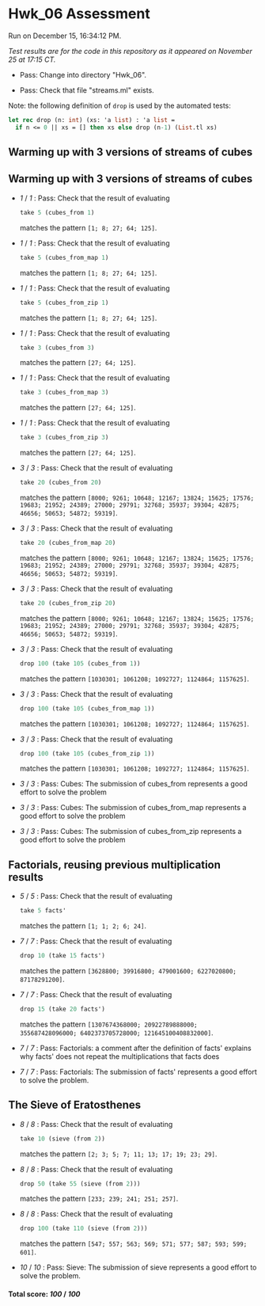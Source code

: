# Hwk_06 Assessment

Run on December 15, 16:34:12 PM.

*Test results are for the code in this repository as it appeared on November 25 at 17:15 CT.*

+ Pass: Change into directory "Hwk_06".

+ Pass: Check that file "streams.ml" exists.

Note: the following definition of `drop` is used by the automated tests:

```ocaml
let rec drop (n: int) (xs: 'a list) : 'a list =
  if n <= 0 || xs = [] then xs else drop (n-1) (List.tl xs)

```

## Warming up with 3 versions of streams of cubes

## Warming up with 3 versions of streams of cubes

+  _1_ / _1_ : Pass: 
Check that the result of evaluating
   ```ocaml
   take 5 (cubes_from 1)
   ```
   matches the pattern `[1; 8; 27; 64; 125]`.

   




+  _1_ / _1_ : Pass: 
Check that the result of evaluating
   ```ocaml
   take 5 (cubes_from_map 1)
   ```
   matches the pattern `[1; 8; 27; 64; 125]`.

   




+  _1_ / _1_ : Pass: 
Check that the result of evaluating
   ```ocaml
   take 5 (cubes_from_zip 1)
   ```
   matches the pattern `[1; 8; 27; 64; 125]`.

   




+  _1_ / _1_ : Pass: 
Check that the result of evaluating
   ```ocaml
   take 3 (cubes_from 3)
   ```
   matches the pattern `[27; 64; 125]`.

   




+  _1_ / _1_ : Pass: 
Check that the result of evaluating
   ```ocaml
   take 3 (cubes_from_map 3)
   ```
   matches the pattern `[27; 64; 125]`.

   




+  _1_ / _1_ : Pass: 
Check that the result of evaluating
   ```ocaml
   take 3 (cubes_from_zip 3)
   ```
   matches the pattern `[27; 64; 125]`.

   




+  _3_ / _3_ : Pass: 
Check that the result of evaluating
   ```ocaml
   take 20 (cubes_from 20)
   ```
   matches the pattern `[8000; 9261; 10648; 12167; 13824; 15625; 17576; 19683; 21952; 24389; 27000; 29791; 32768; 35937; 39304; 42875; 46656; 50653; 54872; 59319]`.

   




+  _3_ / _3_ : Pass: 
Check that the result of evaluating
   ```ocaml
   take 20 (cubes_from_map 20)
   ```
   matches the pattern `[8000; 9261; 10648; 12167; 13824; 15625; 17576; 19683; 21952; 24389; 27000; 29791; 32768; 35937; 39304; 42875; 46656; 50653; 54872; 59319]`.

   




+  _3_ / _3_ : Pass: 
Check that the result of evaluating
   ```ocaml
   take 20 (cubes_from_zip 20)
   ```
   matches the pattern `[8000; 9261; 10648; 12167; 13824; 15625; 17576; 19683; 21952; 24389; 27000; 29791; 32768; 35937; 39304; 42875; 46656; 50653; 54872; 59319]`.

   




+  _3_ / _3_ : Pass: 
Check that the result of evaluating
   ```ocaml
   drop 100 (take 105 (cubes_from 1))
   ```
   matches the pattern `[1030301; 1061208; 1092727; 1124864; 1157625]`.

   




+  _3_ / _3_ : Pass: 
Check that the result of evaluating
   ```ocaml
   drop 100 (take 105 (cubes_from_map 1))
   ```
   matches the pattern `[1030301; 1061208; 1092727; 1124864; 1157625]`.

   




+  _3_ / _3_ : Pass: 
Check that the result of evaluating
   ```ocaml
   drop 100 (take 105 (cubes_from_zip 1))
   ```
   matches the pattern `[1030301; 1061208; 1092727; 1124864; 1157625]`.

   




+  _3_ / _3_ : Pass: Cubes: The submission of cubes_from represents a good effort to solve the problem

    

+  _3_ / _3_ : Pass: Cubes: The submission of cubes_from_map represents a good effort to solve the problem

    

+  _3_ / _3_ : Pass: Cubes: The submission of cubes_from_zip represents a good effort to solve the problem

    

## Factorials, reusing previous multiplication results

+  _5_ / _5_ : Pass: 
Check that the result of evaluating
   ```ocaml
   take 5 facts'
   ```
   matches the pattern `[1; 1; 2; 6; 24]`.

   




+  _7_ / _7_ : Pass: 
Check that the result of evaluating
   ```ocaml
   drop 10 (take 15 facts')
   ```
   matches the pattern `[3628800; 39916800; 479001600; 6227020800; 87178291200]`.

   




+  _7_ / _7_ : Pass: 
Check that the result of evaluating
   ```ocaml
   drop 15 (take 20 facts')
   ```
   matches the pattern `[1307674368000; 20922789888000; 355687428096000; 6402373705728000; 121645100408832000]`.

   




+  _7_ / _7_ : Pass: Factorials: a comment after the definition of facts' explains why facts' does not repeat the multiplications that facts does

    

+  _7_ / _7_ : Pass: Factorials: The submission of facts' represents a good effort to solve the problem.

    

## The Sieve of Eratosthenes

+  _8_ / _8_ : Pass: 
Check that the result of evaluating
   ```ocaml
   take 10 (sieve (from 2))
   ```
   matches the pattern `[2; 3; 5; 7; 11; 13; 17; 19; 23; 29]`.

   




+  _8_ / _8_ : Pass: 
Check that the result of evaluating
   ```ocaml
   drop 50 (take 55 (sieve (from 2)))
   ```
   matches the pattern `[233; 239; 241; 251; 257]`.

   




+  _8_ / _8_ : Pass: 
Check that the result of evaluating
   ```ocaml
   drop 100 (take 110 (sieve (from 2)))
   ```
   matches the pattern `[547; 557; 563; 569; 571; 577; 587; 593; 599; 601]`.

   




+  _10_ / _10_ : Pass: Sieve: The submission of sieve represents a good effort to solve the problem.

    

#### Total score: _100_ / _100_

